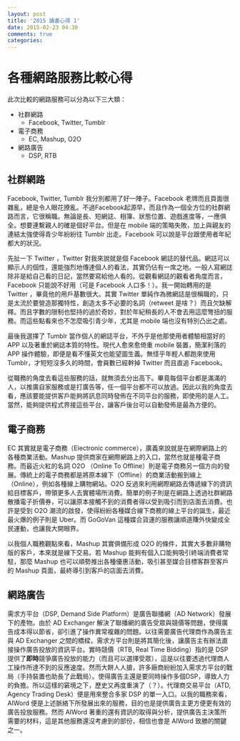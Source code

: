```yaml
---
layout: post
title: '2015 讀書心得 1'
date: 2015-02-23 04:30
comments: true
categories: 
---
```

# 各種網路服務比較心得

此次比較的網路服務可以分為以下三大類：

* 社群網路
    + Facebook, Twitter, Tumblr
* 電子商務
    + EC, Mashup, O2O
* 網路廣告
    + DSP, RTB

## 社群網路

Facebook, Twitter, Tumblr 我分別都用了好一陣子。Facebook 老牌而且頁面很雜亂，總是令人眼花撩亂。不過Facebook起源早，而且作為一個全方位的社群網路而言，它很稱職。無論是長、短網誌、相簿、狀態位置、遊戲進度等，一應俱全。想要連繫親人的確是個好平台。但是在 mobile 端的策略失敗，加上與親友的連結太強使得青少年紛紛往 Tumblr 出走。Facebook 可以說是平台跟使用者年紀都大的狀況。

先扯一下 Twitter ，Twitter 對我來說就是個 Facebook 網誌的替代品。網誌可以顯示人的個性，還能強烈地傳達個人的看法，其實仍佔有一席之地。一般人寫網誌除非是給自己看的日記，當然要寫給他人看的。從觀看網誌的觀看者角度而言，Facebook 只能說不好用（可是 Facebook 人口多！）。我一開始轉用的是 Twitter ，畢竟他的用戶基數很大。其實 Twitter 單純作為微網誌是很稱職的，只是太流於要營造那獨特性，創造太多不必要的名詞（retweet 是啥？）而且欠缺解釋。而且字數的限制也堅持的過於奇妙，對於年紀稍長的人不會去用這麼彆扭的服務。而這些點看來也不怎麼吸引青少年，尤其是 mobile 端也沒有特別凸出之處。

最後我選擇了 Tumblr 當作個人的網誌平台，不外乎是他那使用者體驗相當好的 APP 以及著重於網誌本質的特性。現代人愈來愈倚重 mobile 裝置，簡潔利落的 APP 操作體驗，即便是看不懂英文也能望圖生義。無怪乎年輕人都跑來使用 Tumblr，才短短沒多久的時間，會員數已經幹掉 Twitter 而且直追 Facebook。

從職務的角度去看這些服務的話，就無須去分出高下。畢竟每個平台都是滿滿的人，以推廣自家服務或是打廣告等，任一個平台都不可以放過。因此以我的角度去看，應該要能提供客戶能夠將訊息同時發佈在不同平台的服務，即使用的是人工。當然，能夠提供程式界接這些平台，讓客戶後台可以自動發佈是最為方便的。

## 電子商務

EC 其實就是電子商務（Electronic commerce），廣義來說就是在網際網路上的各種商業活動。Mashup 提供商家在網際網路上的入口，當然也就是種電子商務。而最近火紅的名詞 O2O （Online To Offline）則是電子商務另一個方向的發展。傳統上的電子商務都是將原本線下（Offline）的商業活動搬到線上（Online），例如各種線上購物網站。O2O 反過來利用網際網路去傳遞線下的資訊給目標客戶，帶領更多人去實體場所消費。簡單的例子則是在網路上透過社群網路散播電子折價券，可以讓原本接觸不到的消費者得以受到吸引而到店面去消費。也許是受到 O2O 潮流的啟發，使得紛紛各種媒合線下商務的線上平台的誕生，最近最火爆的例子則是 Uber。而 GoGoVan 這種媒合貨運的服務讓順道賺外快變成全民運動，也讓我大開眼界。

以我個人職務觀點來看，Mashup 其實俱備形成 O2O 的條件，其實大多數非購物版的客戶，本來就是線下交易。若 Mashup 能夠有個入口能夠吸引終端消費者常駐，那麼 Mashup 也可以順勢推出各種優惠活動，吸引甚至媒合目標客群至客戶的 Mashup 頁面，最終導引到客戶的店面去消費。

## 網路廣告

需求方平台（DSP, Demand Side Platform）是廣告聯播網（AD Network）發展下的產物。由於 AD Exchanger 解決了聯播網的廣告受眾與競價等問題，使得廣告成本得以節省，卻引進了操作異常複雜的問題。以往需要廣告代理商作為廣告主與 AD Exchanger 之間的橋樑，需求方平台則是將其簡化後，讓廣告主有辦法直接操作廣告投放的資訊平台。實時競價（RTB, Real Time Bidding）指的是 DSP 提供了**即時**競爭廣告投放的能力（而且可以選擇受眾），這是以往要透過代理商人工操作所達不到的反應速度。然而大餅人人搶，許多廠商紛紛加入需求方平台的戰局（手持裝置也助長了此戰局）。使得廣告主還是要同時操作多個DSP，導致人力的負擔。所以這樣的窘境之下，歷史又再度重演了（？）。代理商交易平台（ATD, Agency Trading Desk）便是用來整合多家 DSP 的單一入口。以我的職務來看，AIWord 便是上述脈絡下所發展出來的服務，目的也是提供廣告主更方便更有效的廣告投放服務。然而 AIWord 著重的還有資訊的取得與分析，提供廣告主決策所需要的材料，這是其他服務還沒考慮到的部份，相信也會是 AIWord 致勝的關鍵之一。
